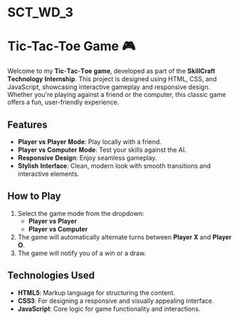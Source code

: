 # SCT_WD_3
# Tic-Tac-Toe Game 🎮
Welcome to my 𝐓𝐢𝐜-𝐓𝐚𝐜-𝐓𝐨𝐞 𝐠𝐚𝐦𝐞, developed as part of the 𝐒𝐤𝐢𝐥𝐥𝐂𝐫𝐚𝐟𝐭 𝐓𝐞𝐜𝐡𝐧𝐨𝐥𝐨𝐠𝐲 𝐈𝐧𝐭𝐞𝐫𝐧𝐬𝐡𝐢𝐩. This project is designed using HTML, CSS, and JavaScript, showcasing interactive gameplay and responsive design. Whether you're playing against a friend or the computer, this classic game offers a fun, user-friendly experience.

## Features
- 𝐏𝐥𝐚𝐲𝐞𝐫 𝐯𝐬 𝐏𝐥𝐚𝐲𝐞𝐫 𝐌𝐨𝐝𝐞: Play locally with a friend.
- 𝐏𝐥𝐚𝐲𝐞𝐫 𝐯𝐬 𝐂𝐨𝐦𝐩𝐮𝐭𝐞𝐫 𝐌𝐨𝐝𝐞: Test your skills against the AI.
- 𝐑𝐞𝐬𝐩𝐨𝐧𝐬𝐢𝐯𝐞 𝐃𝐞𝐬𝐢𝐠𝐧: Enjoy seamless gameplay.
- 𝐒𝐭𝐲𝐥𝐢𝐬𝐡 𝐈𝐧𝐭𝐞𝐫𝐟𝐚𝐜𝐞: Clean, modern look with smooth transitions and interactive elements.

## How to Play
1. Select the game mode from the dropdown:
   - 𝐏𝐥𝐚𝐲𝐞𝐫 𝐯𝐬 𝐏𝐥𝐚𝐲𝐞𝐫
   - 𝐏𝐥𝐚𝐲𝐞𝐫 𝐯𝐬 𝐂𝐨𝐦𝐩𝐮𝐭𝐞𝐫
2. The game will automatically alternate turns between  𝐏𝐥𝐚𝐲𝐞𝐫 𝐗 and 𝐏𝐥𝐚𝐲𝐞𝐫 𝐎.
3. The game will notify you of a win or a draw.

## Technologies Used
- 𝐇𝐓𝐌𝐋𝟓: Markup language for structuring the content.
- 𝐂𝐒𝐒𝟑: For designing a responsive and visually appealing interface.
- 𝐉𝐚𝐯𝐚𝐒𝐜𝐫𝐢𝐩𝐭: Core logic for game functionality and interactions.

